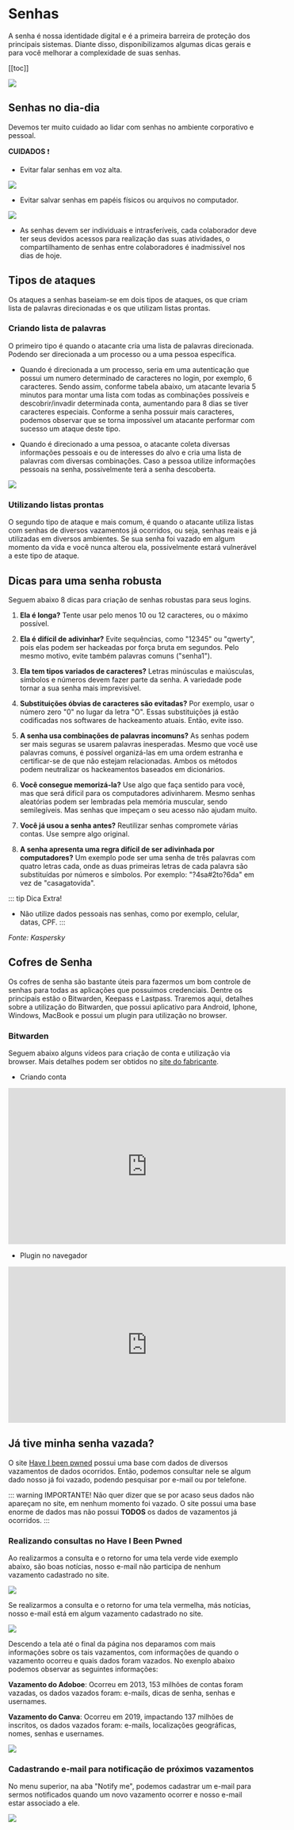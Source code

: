 # Senhas

A senha é nossa identidade digital e é a primeira barreira de proteção dos principais sistemas. Diante disso, disponibilizamos algumas dicas gerais e para você melhorar a complexidade de suas senhas.

[[toc]]

![](/img/password.jpg)  

## Senhas no dia-dia
Devemos ter muito cuidado ao lidar com senhas no ambiente corporativo e pessoal.

**CUIDADOS** :exclamation:
* Evitar falar senhas em voz alta.

![](/img/passwords1.png) 
* Evitar salvar senhas em papéis físicos ou arquivos no computador.

![](/img/passwords3.jpg) 

* As senhas devem ser individuais e intrasferíveis, cada colaborador deve ter seus devidos acessos para realização das suas atividades, o compartilhamento de senhas entre colaboradores é inadmissível nos dias de hoje.

## Tipos de ataques
Os ataques a senhas baseiam-se em dois tipos de ataques, os que criam lista de palavras direcionadas e os que utilizam listas prontas.

### Criando lista de palavras
O primeiro tipo é quando o atacante cria uma lista de palavras direcionada. Podendo ser direcionada a um processo ou a uma pessoa específica.

 * Quando é direcionada a um processo, seria em uma autenticação que possui um numero determinado de caracteres no login, por exemplo, 6 caracteres. Sendo assim, conforme tabela abaixo, um atacante levaria 5 minutos para montar uma lista com todas as combinações possíveis e descobrir/invadir determinada conta, aumentando para 8 dias se tiver caracteres especiais. Conforme a senha possuir mais caracteres, podemos observar que se torna impossível um atacante performar com sucesso um ataque deste tipo.

* Quando é direcionado a uma pessoa, o atacante coleta diversas informações pessoais e ou de interesses do alvo e cria uma lista de palavras com diversas combinações. Caso a pessoa utilize informações pessoais na senha, possivelmente terá a senha descoberta.



![](/img/passwords2.png)  
### Utilizando listas prontas
O segundo tipo de ataque e mais comum, é quando o atacante utiliza listas com senhas de diversos vazamentos já ocorridos, ou seja, senhas reais e já utilizadas em diversos ambientes. Se sua senha foi vazado em algum momento da vida e você nunca alterou ela, possivelmente estará vulnerável a este tipo de ataque. 

## Dicas para uma senha robusta
Seguem abaixo 8 dicas para criação de senhas robustas para seus logins.

1. **Ela é longa?** Tente usar pelo menos 10 ou 12 caracteres, ou o máximo possível.

2. **Ela é difícil de adivinhar?** Evite sequências, como "12345" ou "qwerty", pois elas podem ser hackeadas por força bruta em segundos. Pelo mesmo motivo, evite também palavras comuns ("senha1").

3. **Ela tem tipos variados de caracteres?** Letras minúsculas e maiúsculas, símbolos e números devem fazer parte da senha. A variedade pode tornar a sua senha mais imprevisível.

4. **Substituições óbvias de caracteres são evitadas?** Por exemplo, usar o número zero "0" no lugar da letra "O". Essas substituições já estão codificadas nos softwares de hackeamento atuais. Então, evite isso.

5. **A senha usa combinações de palavras incomuns?** As senhas podem ser mais seguras se usarem palavras inesperadas. Mesmo que você use palavras comuns, é possível organizá-las em uma ordem estranha e certificar-se de que não estejam relacionadas. Ambos os métodos podem neutralizar os hackeamentos baseados em dicionários.

6. **Você consegue memorizá-la?** Use algo que faça sentido para você, mas que será difícil para os computadores adivinharem. Mesmo senhas aleatórias podem ser lembradas pela memória muscular, sendo semilegíveis. Mas senhas que impeçam o seu acesso não ajudam muito. 

7. **Você já usou a senha antes?** Reutilizar senhas compromete várias contas. Use sempre algo original.

8. **A senha apresenta uma regra difícil de ser adivinhada por computadores?** Um exemplo pode ser uma senha de três palavras com quatro letras cada, onde as duas primeiras letras de cada palavra são substituídas por números e símbolos. Por exemplo: "?4sa#2to?6da" em vez de "casagatovida".

::: tip Dica Extra!
* Não utilize dados pessoais nas senhas, como por exemplo, celular, datas, CPF.
:::

*Fonte: Kaspersky*

## Cofres de Senha
Os cofres de senha são bastante úteis para fazermos um bom controle de senhas para todas as aplicações que possuimos credenciais. Dentre os principais estão o Bitwarden, Keepass e Lastpass. Traremos aqui, detalhes sobre a utilização do Bitwarden, que possui aplicativo para Android, Iphone, Windows, MacBook e possui um plugin para utilização no browser.

### Bitwarden
Seguem abaixo alguns vídeos para criação de conta e utilização via browser. Mais detalhes podem ser obtidos no [site do fabricante](https://bitwarden.com/).

* Criando conta

<iframe width="560" height="315" src="https://www.youtube.com/embed/W6Miu-TJI1c" frameborder="0" allow="accelerometer; autoplay; clipboard-write; encrypted-media; gyroscope; picture-in-picture" allowfullscreen></iframe>

* Plugin no navegador

<iframe width="560" height="315" src="https://www.youtube.com/embed/J_z4VqERVkQ" frameborder="0" allow="accelerometer; autoplay; clipboard-write; encrypted-media; gyroscope; picture-in-picture" allowfullscreen></iframe>

## Já tive minha senha vazada?
O site [Have I been pwned](https://haveibeenpwned.com/) possui uma base com dados de diversos vazamentos de dados ocorridos. Então, podemos consultar nele se algum dado nosso já foi vazado, podendo pesquisar por e-mail ou por telefone.

::: warning IMPORTANTE!
Não quer dizer que se por acaso seus dados não apareçam no site, em nenhum momento foi vazado. O site possui uma base enorme de dados mas não possui **TODOS** os dados de vazamentos já ocorridos.
:::

### Realizando consultas no Have I Been Pwned
Ao realizarmos a consulta e o retorno for uma tela verde vide exemplo abaixo, são boas notícias, nosso e-mail não participa de nenhum vazamento cadastrado no site.

![](/img/haveigreen.png)  

Se realizarmos a consulta e o retorno for uma tela vermelha, más notícias, nosso e-mail está em algum vazamento cadastrado no site.

![](/img/haveired.png)

Descendo a tela até o final da página nos deparamos com mais informações sobre os tais vazamentos, com informações de quando o vazamento ocorreu e quais dados foram vazados. No exenplo abaixo podemos observar as seguintes informações:

**Vazamento do Adoboe**: Ocorreu em 2013, 153 milhões de contas foram vazadas, os dados vazados foram: e-mails, dicas de senha, senhas e usernames.

**Vazamento do Canva**: Ocorreu em 2019, impactando 137 milhões de inscritos, os dados vazados foram: e-mails, localizações geográficas, nomes, senhas e usernames.

![](/img/haveired1.png)

### Cadastrando e-mail para notificação de próximos vazamentos
No menu superior, na aba "Notify me", podemos cadastrar um e-mail para sermos notificados quando um novo vazamento ocorrer e nosso e-mail estar associado a ele.

![](/img/notify.png)